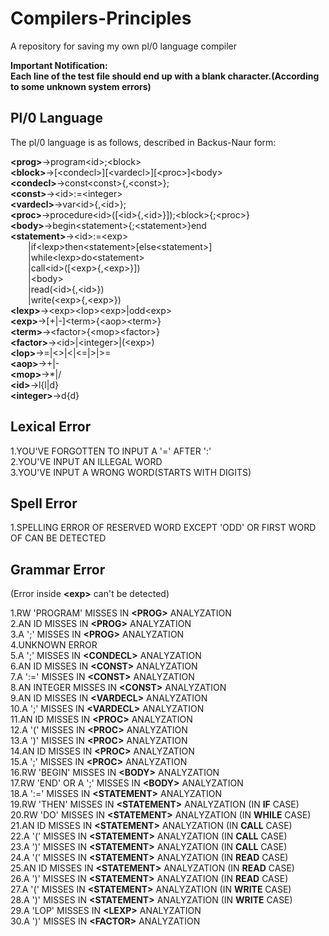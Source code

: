 # Compilers-Principles
A repository for saving my own pl/0 language compiler

**Important Notification:**<br>
**Each line of the test file should end up with a blank character.(According to some unknown system errors)**<br>

## Pl/0 Language
The pl/0 language is as follows, described in Backus-Naur form:

**&lt;prog&gt;**->program&lt;id&gt;;&lt;block&gt;<br>
**&lt;block&gt;**->[&lt;condecl&gt;][&lt;vardecl&gt;][&lt;proc&gt;]&lt;body&gt;<br>
**&lt;condecl&gt;**->const&lt;const&gt;{,&lt;const&gt;};<br>
**&lt;const&gt;**->&lt;id&gt;:=&lt;integer&gt;<br>
**&lt;vardecl&gt;**->var&lt;id&gt;{,&lt;id&gt;};<br>
**&lt;proc&gt;**->procedure&lt;id&gt;([&lt;id&gt;{,&lt;id&gt;}]);&lt;block&gt;{;&lt;proc&gt;}<br>
**&lt;body&gt;**->begin&lt;statement&gt;{;&lt;statement&gt;}end<br>
**&lt;statement&gt;**->&lt;id&gt;:=&lt;exp&gt;<br>
&emsp;&emsp;|if&lt;lexp&gt;then&lt;statement&gt;[else&lt;statement&gt;]<br>
&emsp;&emsp;|while&lt;lexp&gt;do&lt;statement&gt;<br>
&emsp;&emsp;|call&lt;id&gt;([&lt;exp&gt;{,&lt;exp&gt;}])<br>
&emsp;&emsp;|&lt;body&gt;<br>
&emsp;&emsp;|read(&lt;id&gt;{,&lt;id&gt;})<br>
&emsp;&emsp;|write(&lt;exp&gt;{,&lt;exp&gt;})<br>
**&lt;lexp&gt;**->&lt;exp&gt;&lt;lop&gt;&lt;exp&gt;|odd&lt;exp&gt;<br>
**&lt;exp&gt;**->[+|-]&lt;term&gt;{&lt;aop&gt;&lt;term&gt;}<br>
**&lt;term&gt;**->&lt;factor&gt;{&lt;mop&gt;&lt;factor&gt;}<br>
**&lt;factor&gt;**->&lt;id&gt;|&lt;integer&gt;|(&lt;exp&gt;)<br>
**&lt;lop&gt;**->=|&lt;&gt;|&lt;|&lt;=|&gt;|&gt;=<br>
**&lt;aop&gt;**->+|-<br>
**&lt;mop&gt;**->*|/<br>
**&lt;id&gt;**->l{l|d}<br>
**&lt;integer&gt;**->d{d}<br>

## Lexical Error
1.YOU'VE FORGOTTEN TO INPUT A '=' AFTER ':'<br>
2.YOU'VE INPUT AN ILLEGAL WORD<br>
3.YOU'VE INPUT A WRONG WORD(STARTS WITH DIGITS)<br>

## Spell Error
1.SPELLING ERROR OF RESERVED WORD EXCEPT 'ODD' OR FIRST WORD OF <STATEMENT> CAN BE DETECTED<br>

## Grammar Error
(Error inside **&lt;exp&gt;** can't be detected)<br>

1.RW 'PROGRAM' MISSES IN **&lt;PROG&gt;** ANALYZATION<br>
2.AN ID MISSES IN **&lt;PROG&gt;** ANALYZATION<br>
3.A ';' MISSES IN **&lt;PROG&gt;** ANALYZATION<br>
4.UNKNOWN ERROR<br>
5.A ';' MISSES IN **&lt;CONDECL&gt;** ANALYZATION<br>
6.AN ID MISSES IN **&lt;CONST&gt;** ANALYZATION<br>
7.A ':=' MISSES IN **&lt;CONST&gt;** ANALYZATION<br>
8.AN INTEGER MISSES IN **&lt;CONST&gt;** ANALYZATION<br>
9.AN ID MISSES IN **&lt;VARDECL&gt;** ANALYZATION<br>
10.A ';' MISSES IN **&lt;VARDECL&gt;** ANALYZATION<br>
11.AN ID MISSES IN **&lt;PROC&gt;** ANALYZATION<br>
12.A '(' MISSES IN **&lt;PROC&gt;** ANALYZATION<br>
13.A ')' MISSES IN **&lt;PROC&gt;** ANALYZATION<br>
14.AN ID MISSES IN **&lt;PROC&gt;** ANALYZATION<br>
15.A ';' MISSES IN **&lt;PROC&gt;** ANALYZATION<br>
16.RW 'BEGIN' MISSES IN **&lt;BODY&gt;** ANALYZATION<br>
17.RW 'END' OR A ';' MISSES IN **&lt;BODY&gt;** ANALYZATION<br>
18.A ':=' MISSES IN **&lt;STATEMENT&gt;** ANALYZATION<br>
19.RW 'THEN' MISSES IN **&lt;STATEMENT&gt;** ANALYZATION (IN **IF** CASE)<br>
20.RW 'DO' MISSES IN **&lt;STATEMENT&gt;** ANALYZATION (IN **WHILE** CASE)<br>
21.AN ID MISSES IN **&lt;STATEMENT&gt;** ANALYZATION (IN **CALL** CASE)<br>
22.A '(' MISSES IN **&lt;STATEMENT&gt;** ANALYZATION (IN **CALL** CASE)<br>
23.A ')' MISSES IN **&lt;STATEMENT&gt;** ANALYZATION (IN **CALL** CASE)<br>
24.A '(' MISSES IN **&lt;STATEMENT&gt;** ANALYZATION (IN **READ** CASE)<br>
25.AN ID MISSES IN **&lt;STATEMENT&gt;** ANALYZATION (IN **READ** CASE)<br>
26.A ')' MISSES IN **&lt;STATEMENT&gt;** ANALYZATION (IN **READ** CASE)<br>
27.A '(' MISSES IN **&lt;STATEMENT&gt;** ANALYZATION (IN **WRITE** CASE)<br>
28.A ')' MISSES IN **&lt;STATEMENT&gt;** ANALYZATION (IN **WRITE** CASE)<br>
29.A 'LOP' MISSES IN **&lt;LEXP&gt;** ANALYZATION<br>
30.A ')' MISSES IN **&lt;FACTOR&gt;** ANALYZATION<br>

